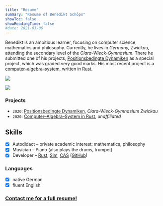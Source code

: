 ```yaml
---
title: "Resume"
summary: "Resume of Benedikt Schöps"
showToc: false
showReadingTime: false
#date: 2021-03-06
---
```


Benedikt is an ambitious learner, focusing on computer science, mathematics and philosophy. Currently, he lives in _Germany, Zwickau_, attending the secondary level of the _Clara-Wieck-Gymnasium_. There he submitted one of his projects, [Positionsbedingte Dynamiken](https://github.com/m4dh0rs3/PBD) as a special project, which was graded very good marks. His most recent project is a [computer–algebra–system](https://github.com/m4dh0rs3/cas), written in [Rust](https://rust-lang.com).

![](https://github-readme-stats.vercel.app/api?username=m4dh0rs3&count_private=true&show_icons=true&hide=prs,issues,contribs&include_all_commits=true&theme=flag-india)

![](https://github-readme-stats.vercel.app/api/top-langs/?username=m4dh0rs3&layout=compact&theme=graywhite)

### Projects

- `2020`: [Positionsbedingte Dynamiken](https://github.com/m4dh0rs3/PBD), _Clara-Wieck-Gymnasium Zwickau_
- `2020`: [Computer–Algebra–System in Rust](https://github.com/m4dh0rs3/cas), _unaffiliated_

## Skills

- [X] Autodidact – private academic interest: mathematics, philosophy
- [X] Musician – Piano (also plays the drums, trumpet)
- [X] Developer – [Rust](https://rust-lang.org), [Sim](https://github.com/m4dh0rs3/PBD), [CAS](https://github.com/m4dh0rs3/cas) ([GitHub](https://github.com/m4dh0rs3))

### Languages

- [X] native German
- [X] fluent English

### [Contact me for a full resume!](mailto:schoeps.benedikt@gmail.com)
